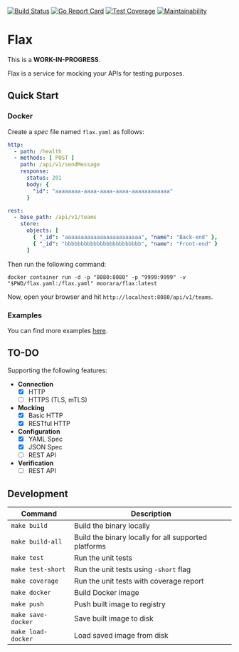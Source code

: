 [![Build Status][workflow-image]][workflow-url]
[![Go Report Card][goreport-image]][goreport-url]
[![Test Coverage][coverage-image]][coverage-url]
[![Maintainability][maintainability-image]][maintainability-url]

# Flax

This is a **WORK-IN-PROGRESS**.

Flax is a service for mocking your APIs for testing purposes.

## Quick Start

### Docker

Create a _spec_ file named `flax.yaml` as follows:

```yaml
http:
  - path: /health
  - methods: [ POST ]
    path: /api/v1/sendMessage
    response:
      status: 201
      body: {
        "id": "aaaaaaaa-aaaa-aaaa-aaaa-aaaaaaaaaaaa"
      }

rest:
  - base_path: /api/v1/teams
    store:
      objects: [
        { "_id": "aaaaaaaaaaaaaaaaaaaaaaaa", "name": "Back-end" },
        { "_id": "bbbbbbbbbbbbbbbbbbbbbbbb", "name": "Front-end" }
      ]
```

Then run the following command:

```
docker container run -d -p "8080:8080" -p "9999:9999" -v "$PWD/flax.yaml:/flax.yaml" moorara/flax:latest
```

Now, open your browser and hit `http://localhost:8080/api/v1/teams`.

### Examples

You can find more examples [here](./examples).

## TO-DO

Supporting the following features:

  - **Connection**
    - [x] HTTP
    - [ ] HTTPS (TLS, mTLS)
  - **Mocking**
    - [x] Basic HTTP
    - [x] RESTful HTTP
  - **Configuration**
    - [x] YAML Spec
    - [x] JSON Spec
    - [ ] REST API
  - **Verification**
    - [ ] REST API

## Development

| Command            | Description                                          |
|--------------------|------------------------------------------------------|
| `make build`       | Build the binary locally                             |
| `make build-all`   | Build the binary locally for all supported platforms |
| `make test`        | Run the unit tests                                   |
| `make test-short`  | Run the unit tests using `-short` flag               |
| `make coverage`    | Run the unit tests with coverage report              |
| `make docker`      | Build Docker image                                   |
| `make push`        | Push built image to registry                         |
| `make save-docker` | Save built image to disk                             |
| `make load-docker` | Load saved image from disk                           |


[workflow-url]: https://github.com/moorara/flax/actions
[workflow-image]: https://github.com/moorara/flax/workflows/Master/badge.svg
[goreport-url]: https://goreportcard.com/report/github.com/moorara/flax
[goreport-image]: https://goreportcard.com/badge/github.com/moorara/flax
[coverage-url]: https://codeclimate.com/github/moorara/flax/test_coverage
[coverage-image]: https://api.codeclimate.com/v1/badges/3c6a95f727fc89be77eb/test_coverage
[maintainability-url]: https://codeclimate.com/github/moorara/flax/maintainability
[maintainability-image]: https://api.codeclimate.com/v1/badges/3c6a95f727fc89be77eb/maintainability
